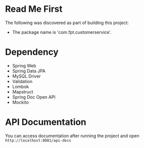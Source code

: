 # Read Me First
The following was discovered as part of building this project:

* The package name is 'com.fpt.customerservice'.

# Dependency
* Spring Web
* Spring Data JPA
* MySQL Driver
* Validation
* Lombok
* Mapstruct
* Spring Doc Open API
* Mockito

# API Documentation
You can access documentation after running the project and open `http://localhost:8081/api-docs`